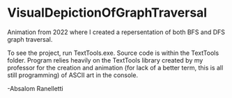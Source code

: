 # VisualDepictionOfGraphTraversal
Animation from 2022 where I created a repersentation of both BFS and DFS graph traversal.

To see the project, run TextTools.exe. Source code is within the TextTools folder. Program relies heavily on the TextTools library created by my professor for the creation and animation (for lack of a better term, this is all still programming) of ASCII art in the console.

-Absalom Ranelletti
